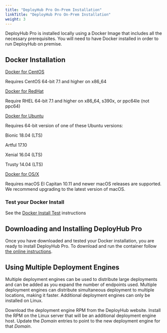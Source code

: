 ```yaml
---
title: "DeployHub Pro On-Prem Installation"
linkTitle: "DeployHub Pro On-Prem Installation"
weight: 3
---
```

DeployHub Pro is installed locally using a Docker Image that includes all the necessary prerequisites. You will need to have Docker installed in order to run DeployHub on premise.

## Docker Installation

[Docker for CentOS](https://docs.docker.com/install/linux/docker-ce/centos/)

Requires CentOS 64-bit 7.1 and higher on x86\_64

[Docker for RedHat](https://docs.docker.com/install/linux/docker-ee/rhel/)

Require RHEL 64-bit 7.1 and higher on x86\_64, s390x, or ppc64le (not ppc64)

[Docker for Ubuntu](https://docs.docker.com/install/linux/docker-ce/ubuntu/)

Requires 64-bit version of one of these Ubuntu versions:

Bionic 18.04 (LTS)

Artful 17.10

Xenial 16.04 (LTS)

Trusty 14.04 (LTS)

[Docker for OS/X](https://docs.docker.com/docker-for-mac/install/)

Requires macOS El Capitan 10.11 and newer macOS releases are supported. We recommend upgrading to the latest version of macOS.

### Test your Docker Install

See the [Docker Install Test](https://docs.docker.com/get-started/#test-docker-version) instructions

## Downloading and Installing DeployHub Pro

Once you have downloaded and tested your Docker installation, you are ready to install DeployHub Pro. To download and run the container follow [the online instructions](https://www.deployhub.com/deployhub-pro-on-prem-installation/).

## Using Multiple Deployment Engines

Multiple deployment engines can be used to distribute large deployments and can be added as you expand the number of endpoints used. Multiple deployment engines can distribute simultaneous deployment to multiple locations, making it faster. Additional deployment engines can only be installed on Linux.

Download the deployment engine RPM from the DeployHub website. Install the RPM on the Linux server that will be an additional deployment engine host. Update the _Domain_ entries to point to the new deployment engine for that _Domain_.
